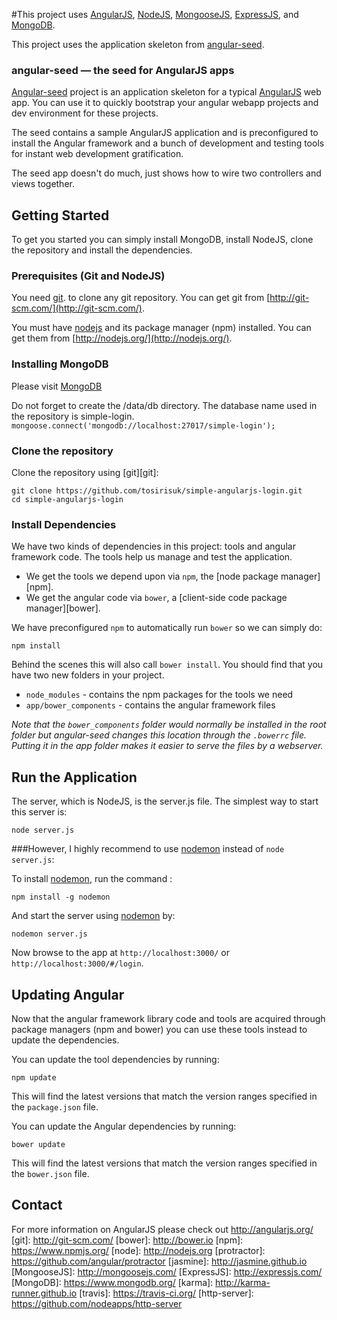 #This project uses [AngularJS](https://angularjs.org/), [NodeJS](https://nodejs.org/en/), [MongooseJS](http://mongoosejs.com/), [ExpressJS](http://expressjs.com/), and [MongoDB](https://www.mongodb.org/).

This project uses the application skeleton from [angular-seed](https://github.com/angular/angular-seed).

### angular-seed — the seed for AngularJS apps

[Angular-seed](https://github.com/angular/angular-seed) project is an application skeleton for a typical [AngularJS](http://angularjs.org/) web app.
You can use it to quickly bootstrap your angular webapp projects and dev environment for these
projects.

The seed contains a sample AngularJS application and is preconfigured to install the Angular
framework and a bunch of development and testing tools for instant web development gratification.

The seed app doesn't do much, just shows how to wire two controllers and views together.



## Getting Started

To get you started you can simply install MongoDB, install NodeJS, clone the repository and install the dependencies.


### Prerequisites (Git and NodeJS)

You need [git](http://git-scm.com/). to clone any git repository. You can get git from
[http://git-scm.com/](http://git-scm.com/).

You must have [nodejs](http://nodejs.org/) and its package manager (npm) installed.  You can get them from [http://nodejs.org/](http://nodejs.org/).

### Installing MongoDB

Please visit [MongoDB](https://www.mongodb.org/)

Do not forget to create the /data/db directory.
The database name used in the repository is simple-login.
`mongoose.connect('mongodb://localhost:27017/simple-login');`

### Clone the repository

Clone the repository using [git][git]:

```
git clone https://github.com/tosirisuk/simple-angularjs-login.git
cd simple-angularjs-login
```

### Install Dependencies

We have two kinds of dependencies in this project: tools and angular framework code.  The tools help
us manage and test the application.

* We get the tools we depend upon via `npm`, the [node package manager][npm].
* We get the angular code via `bower`, a [client-side code package manager][bower].

We have preconfigured `npm` to automatically run `bower` so we can simply do:

```
npm install
```

Behind the scenes this will also call `bower install`.  You should find that you have two new
folders in your project.

* `node_modules` - contains the npm packages for the tools we need
* `app/bower_components` - contains the angular framework files

*Note that the `bower_components` folder would normally be installed in the root folder but
angular-seed changes this location through the `.bowerrc` file.  Putting it in the app folder makes
it easier to serve the files by a webserver.*


## Run the Application

The server, which is NodeJS, is the server.js file.  The simplest way to start this server is:

```
node server.js
```

###However, I highly recommend to use [nodemon](https://github.com/remy/nodemon) instead of `node server.js`:

To install [nodemon](https://github.com/remy/nodemon), run the command : 
```
npm install -g nodemon
```

And start the server using [nodemon](https://github.com/remy/nodemon) by: 
```
nodemon server.js
```

Now browse to the app at `http://localhost:3000/` or `http://localhost:3000/#/login`.



## Updating Angular

Now that the angular framework library code and tools are acquired through package managers (npm and
bower) you can use these tools instead to update the dependencies.

You can update the tool dependencies by running:

```
npm update
```

This will find the latest versions that match the version ranges specified in the `package.json` file.

You can update the Angular dependencies by running:

```
bower update
```

This will find the latest versions that match the version ranges specified in the `bower.json` file.



## Contact

For more information on AngularJS please check out http://angularjs.org/
[git]: http://git-scm.com/
[bower]: http://bower.io
[npm]: https://www.npmjs.org/
[node]: http://nodejs.org
[protractor]: https://github.com/angular/protractor
[jasmine]: http://jasmine.github.io
[MongooseJS]: http://mongoosejs.com/
[ExpressJS]: http://expressjs.com/
[MongoDB]: https://www.mongodb.org/
[karma]: http://karma-runner.github.io
[travis]: https://travis-ci.org/
[http-server]: https://github.com/nodeapps/http-server
